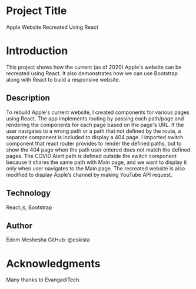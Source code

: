 # Project Title

Apple Website Recreated Using React

# Introduction

This project shows how the current (as of 2020) Apple's website can be recreated using React. It also demonstrates how we can use Bootstrap along with React to build a responsive website.

## Description

To rebuild Apple's current website, I created components for various pages using React. The app implements routing by passing each path/page and rendering the components for each page based on the page's URL. If the user navigates to a wrong path or a path that not defined by the route, a separate component is included to display a 404 page. I imported switch component that react router provides to render the defined paths, but to show the 404 page when the path user entered does not match the defined pages. The COVID Alert path is defined outside the switch component because it shares the same path with Main page, and we want to display it only when user navigates to the Main page. The recreated website is also modified to display Apple’s channel by making YouTube API request.

## Technology

React.js, Bootstrap

## Author

Edom Meshesha
GitHub: @eskista

# Acknowledgments

Many thanks to EvangadiTech.
